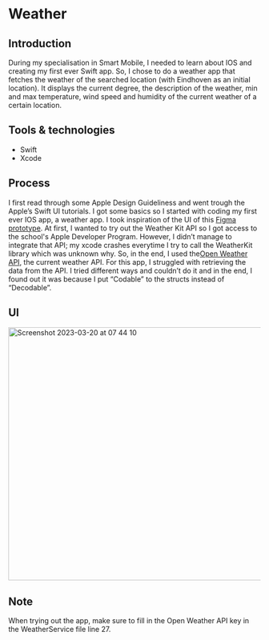 # Weather

## Introduction
During my specialisation in Smart Mobile, I needed to learn about IOS and creating my first ever Swift app.
So, I chose to do a weather app that fetches the weather of the searched location (with Eindhoven as an initial location). 
It displays the current degree, the description of the weather, min and max temperature, wind speed and humidity of the current weather of a certain location.

## Tools & technologies
- Swift 
- Xcode

## Process 
I first read through some Apple Design Guideliness and went trough the Apple’s Swift UI tutorials. I got some basics so I started with coding my first ever IOS app, a weather app.
I took inspiration of the UI of this [Figma prototype](https://www.google.com/url?sa=i&url=https%3A%2F%2Fwww.figma.com%2Fcommunity%2Ffile%2F1100826294536456295&psig=AOvVaw2WM5qFcUaOIJaINSdXumZH&ust=1684533149310000&source=images&cd=vfe&ved=0CBEQjRxqFwoTCJjhvpHt__4CFQAAAAAdAAAAABAE). 
At first, I wanted to try out the Weather Kit API so I got access to the school's Apple Developer Program. However, I didn’t manage to integrate that API; my xcode crashes everytime I try to call the WeatherKit library which was unknown why.
So, in the end, I used the[Open Weather API](https://openweathermap.org/api/one-call-3), the current weather API. 
For this app, I struggled with retrieving the data from the API. I tried different ways and couldn’t do it and in the end, I found out it was because I put “Codable” to the structs instead of “Decodable”.

## UI

<img width="506" alt="Screenshot 2023-03-20 at 07 44 10" src="https://github.com/mendaayy/Weather/assets/122844229/ff45b3e9-efea-4c97-861b-d70b4edddc64">

## Note
When trying out the app, make sure to fill in the Open Weather API key in the WeatherService file line 27.
